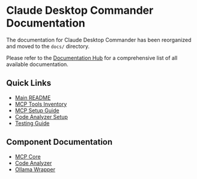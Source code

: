 # Claude Desktop Commander Documentation

The documentation for Claude Desktop Commander has been reorganized and moved to the `docs/` directory.

Please refer to the [Documentation Hub](docs/general/DOCUMENTATION_HUB.md) for a comprehensive list of all available documentation.

## Quick Links

- [Main README](README.md)
- [MCP Tools Inventory](docs/mcp-core/MCP_TOOLS_INVENTORY.md)
- [MCP Setup Guide](docs/mcp-core/MCP_SETUP_GUIDE.md)
- [Code Analyzer Setup](docs/code-analyzer/CODE_ANALYZER_SETUP.md)
- [Testing Guide](docs/testing/TESTING_GUIDE.md)

## Component Documentation

- [MCP Core](mcp-core/README.md)
- [Code Analyzer](code-analyzer/README.md)
- [Ollama Wrapper](ollama-wrapper/README.md)
